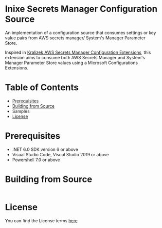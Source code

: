 # Inixe Secrets Manager Configuration Source

An implementation of a configuration source that consumes settings or key value pairs from AWS secrets manager/ System's Manager Parameter Store.

Inspired in [Kralizek AWS Secrets Manager Configuration Extensions](https://github.com/Kralizek/AWSSecretsManagerConfigurationExtensions), this extension aims to consume both
AWS Secrets Manager and System's Manager Parameter Store values using a Microsoft Configurations Extensions.

# Table of Contents

* [Prerequisites](#prerequisites)
* [Building from Source](#building-from-source)
* Samples
* [License](#license)

# Prerequisites

* .NET 6.0 SDK version 6 or above
* Visual Studio Code, Visual Studio 2019 or above
* Powershell 7.0 or above

# Building from Source

```pwsh

```

# License

You can find the License terms [here](LICENSE)